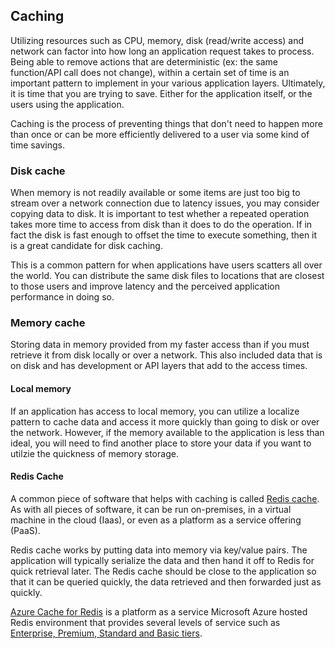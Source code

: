 ## Caching

Utilizing resources such as CPU, memory, disk (read/write access) and network can factor into how long an application request takes to process.  Being able to remove actions that are deterministic (ex: the same function/API call does not change), within a certain set of time is an important pattern to implement in your various application layers.  Ultimately, it is time that you are trying to save.  Either for the application itself, or the users using the application.  

Caching is the process of preventing things that don't need to happen more than once or can be more efficiently delivered to a user via some kind of time savings.

### Disk cache

When memory is not readily available or some items are just too big to stream over a network connection due to latency issues, you may consider copying data to disk.  It is important to test whether a repeated operation takes more time to access from disk than it does to do the operation.  If in fact the disk is fast enough to offset the time to execute something, then it is a great candidate for disk caching.

This is a common pattern for when applications have users scatters all over the world.  You can distribute the same disk files to locations that are closest to those users and improve latency and the perceived application performance in doing so.

### Memory cache

Storing data in memory provided from my faster access than if you must retrieve it from disk locally or over a network.  This also included data that is on disk and has development or API layers that add to the access times.

#### Local memory

If an application has access to local memory, you can utilize a localize pattern to cache data and access it more quickly than going to disk or over the network.  However, if the memory available to the application is less than ideal, you will need to find another place to store your data if you want to utilzie the quickness of memory storage.

#### Redis Cache

A common piece of software that helps with caching is called [Redis cache](https://redis.io/).  As with all pieces of software, it can be run on-premises, in a virtual machine in the cloud (Iaas), or even as a platform as a service offering (PaaS).

Redis cache works by putting data into memory via key/value pairs.  The application will typically serialize the data and then hand it off to Redis for quick retrieval later.  The Redis cache should be close to the application so that it can be queried quickly, the data retrieved and then forwarded just as quickly.

[Azure Cache for Redis](https://docs.microsoft.com/en-us/azure/azure-cache-for-redis/cache-overview) is a platform as a service Microsoft Azure hosted Redis environment that provides several levels of service such as [Enterprise, Premium, Standard and Basic tiers](https://azure.microsoft.com/en-us/pricing/details/cache/).
